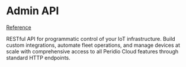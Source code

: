 # Admin API

[Reference](/admin-api)

RESTful API for programmatic control of your IoT infrastructure. Build custom integrations, automate fleet operations, and manage devices at scale with comprehensive access to all Peridio Cloud features through standard HTTP endpoints.